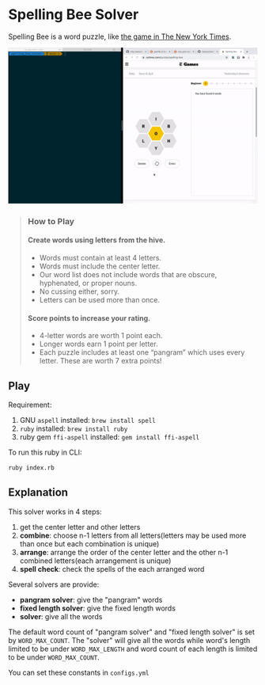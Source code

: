 # Spelling Bee Solver

Spelling Bee is a word puzzle, like [the game in The New York Times](https://www.nytimes.com/puzzles/spelling-bee).

![demo](demo.gif)

> ### How to Play
>
> #### Create words using letters from the hive.
>
> - Words must contain at least 4 letters.
> - Words must include the center letter.
> - Our word list does not include words that are obscure, hyphenated, or proper nouns.
> - No cussing either, sorry.
> - Letters can be used more than once.
>
> #### Score points to increase your rating.
>
> - 4-letter words are worth 1 point each.
> - Longer words earn 1 point per letter.
> - Each puzzle includes at least one “pangram” which uses every letter. These are worth 7 extra points!



## Play

Requirement:

1. GNU `aspell` installed: `brew install spell`
2. `ruby` installed: `brew install ruby`
3. ruby gem `ffi-aspell` installed: `gem install ffi-aspell`



To run this ruby in CLI:

```bash
ruby index.rb
```



## Explanation

This solver works in 4 steps:

1. get the center letter and other letters
2. **combine**: choose n-1 letters from all letters(letters may be used more than once but each combination is unique)
3. **arrange**: arrange the order of the center letter and the other n-1 combined letters(each arrangement is unique)
4. **spell check**: check the spells of the each arranged word



Several solvers are provide:

- **pangram solver**: give the "pangram" words
- **fixed length solver**: give the fixed length words
- **solver**: give all the words



The default word count of "pangram solver" and "fixed length solver" is set by `WORD_MAX_COUNT`. The "solver" will give all the words while word's length limited to be under `WORD_MAX_LENGTH` and word count of each length is limited to be under `WORD_MAX_COUNT`.

You can set these constants in `configs.yml`